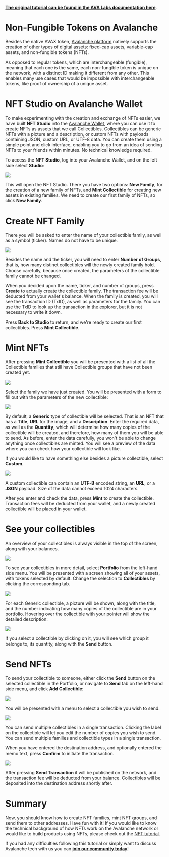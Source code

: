 [**The original tutorial can be found in the AVA Labs documentation here**](https://docs.avax.network/build/tutorials/smart-digital-assets/wallet-nft-studio). 

# Non-Fungible Tokens on Avalanche

Besides the native AVAX token, [Avalanche platform](https://docs.avax.network/build/tutorials/platform) natively supports the creation of other types of digital assets: fixed-cap assets, variable-cap assets, and non-fungible tokens \(NFTs\).

As opposed to regular tokens, which are interchangeable \(fungible\), meaning that each one is the same, each non-fungible token is unique on the network, with a distinct ID making it different from any other. This enables many use cases that would be impossible with interchangeable tokens, like proof of ownership of a unique asset.

# NFT Studio on Avalanche Wallet

To make experimenting with the creation and exchange of NFTs easier, we have built **NFT Studio** into the [Avalanche Wallet](https://wallet.avax.network/), where you can use it to create NFTs as assets that we call Collectibles. Collectibles can be generic NFTs with a picture and a description, or custom NFTs with payloads containing JSON, custom URL, or UTF-8 data. You can create them using a simple point and click interface, enabling you to go from an idea of sending NFTs to your friends within minutes. No technical knowledge required.

To access the **NFT Studio**, log into your Avalanche Wallet, and on the left side select **Studio**:

![](../../../.gitbook/assets/nft-studio-01-select.png)

This will open the NFT Studio. There you have two options: **New Family**, for the creation of a new family of NFTs, and **Mint Collectible** for creating new assets in existing families. We need to create our first family of NFTs, so click **New Family**.

# Create NFT Family

There you will be asked to enter the name of your collectible family, as well as a symbol \(ticker\). Names do not have to be unique.

![](../../../.gitbook/assets/nft-studio-02-family.png)

Besides the name and the ticker, you will need to enter **Number of Groups**, that is, how many distinct collectibles will the newly created family hold. Choose carefully, because once created, the parameters of the collectible family cannot be changed.

When you decided upon the name, ticker, and number of groups, press **Create** to actually create the collectible family. The transaction fee will be deducted from your wallet's balance. When the family is created, you will see the transaction ID \(TxID\), as well as parameters for the family. You can use the TxID to look up the transaction in [the explorer](https://explorer.avax.network/), but it is not necessary to write it down.

Press **Back to Studio** to return, and we're ready to create our first collectibles. Press **Mint Collectible**.

# Mint NFTs

After pressing **Mint Collectible** you will be presented with a list of all the Collectible families that still have Collectible groups that have not been created yet.

![](../../../.gitbook/assets/nft-studio-03-select-family.png)

Select the family we have just created. You will be presented with a form to fill out with the parameters of the new collectible:

![](../../../.gitbook/assets/nft-studio-04-mint.png)

By default, a **Generic** type of collectible will be selected. That is an NFT that has a **Title**, **URL** for the image, and a **Description**. Enter the required data, as well as the **Quantity**, which will determine how many copies of the collectible will be created, and therefore, how many of them you will be able to send. As before, enter the data carefully, you won't be able to change anything once collectibles are minted. You will see a preview of the data where you can check how your collectible will look like.

If you would like to have something else besides a picture collectible, select **Custom**.

![](../../../.gitbook/assets/nft-studio-05-custom.png)

A custom collectible can contain an **UTF-8** encoded string, an **URL**, or a **JSON** payload. Size of the data cannot exceed 1024 characters.

After you enter and check the data, press **Mint** to create the collectible. Transaction fees will be deducted from your wallet, and a newly created collectible will be placed in your wallet.

# See your collectibles

An overview of your collectibles is always visible in the top of the screen, along with your balances.

![](../../../.gitbook/assets/nft-studio-06-overview.png)

To see your collectibles in more detail, select **Portfolio** from the left-hand side menu. You will be presented with a screen showing all of your assets, with tokens selected by default. Change the selection to **Collectibles** by clicking the corresponding tab.

![](../../../.gitbook/assets/nft-studio-07-collectibles.png)

For each Generic collectible, a picture will be shown, along with the title, and the number indicating how many copies of the collectible are in your portfolio. Hovering over the collectible with your pointer will show the detailed description:

![](../../../.gitbook/assets/nft-studio-08-detail.png)

If you select a collectible by clicking on it, you will see which group it belongs to, its quantity, along with the **Send** button.

# Send NFTs

To send your collectible to someone, either click the **Send** button on the selected collectible in the Portfolio, or navigate to **Send** tab on the left-hand side menu, and click **Add Collectible**:

![](../../../.gitbook/assets/nft-studio-09-send.png)

You will be presented with a menu to select a collectible you wish to send.

![](../../../.gitbook/assets/nft-studio-10-multiple.png)

You can send multiple collectibles in a single transaction. Clicking the label on the collectible will let you edit the number of copies you wish to send. You can send multiple families and collectible types in a single transaction.

When you have entered the destination address, and optionally entered the memo text, press **Confirm** to initiate the transaction.

![](../../../.gitbook/assets/nft-studio-11-send-transaction-1-.png)

After pressing **Send Transaction** it will be published on the network, and the transaction fee will be deducted from your balance. Collectibles will be deposited into the destination address shortly after.

# Summary

Now, you should know how to create NFT families, mint NFT groups, and send them to other addresses. Have fun with it! If you would like to know the technical background of how NFTs work on the Avalanche network or would like to build products using NFTs, please check out the [NFT tutorial](https://learn.figment.io/tutorials/creating-an-nft-part-1). 

If you had any difficulties following this tutorial or simply want to discuss Avalanche tech with us you can [**join our community today**](https://discord.gg/fszyM7K)!

